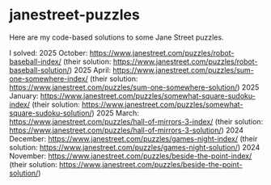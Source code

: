 # janestreet-puzzles
Here are my code-based solutions to some Jane Street puzzles.

I solved:
2025 October: https://www.janestreet.com/puzzles/robot-baseball-index/ (their solution: https://www.janestreet.com/puzzles/robot-baseball-solution/)
2025 April: https://www.janestreet.com/puzzles/sum-one-somewhere-index/ (their solution: https://www.janestreet.com/puzzles/sum-one-somewhere-solution/)
2025 January: https://www.janestreet.com/puzzles/somewhat-square-sudoku-index/ (their solution: https://www.janestreet.com/puzzles/somewhat-square-sudoku-solution/)
2025 March: https://www.janestreet.com/puzzles/hall-of-mirrors-3-index/ (their solution: https://www.janestreet.com/puzzles/hall-of-mirrors-3-solution/)
2024 December: https://www.janestreet.com/puzzles/games-night-index/ (their solution: https://www.janestreet.com/puzzles/games-night-solution/)
2024 November: https://www.janestreet.com/puzzles/beside-the-point-index/ (their solution: https://www.janestreet.com/puzzles/beside-the-point-solution/)
